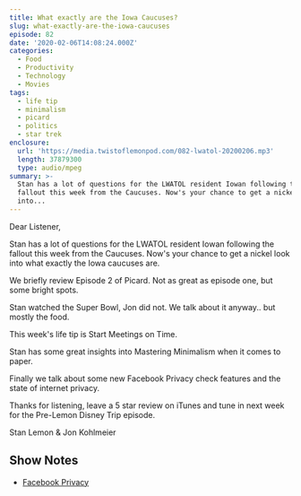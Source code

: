 ```yaml
---
title: What exactly are the Iowa Caucuses?
slug: what-exactly-are-the-iowa-caucuses
episode: 82
date: '2020-02-06T14:08:24.000Z'
categories:
  - Food
  - Productivity
  - Technology
  - Movies
tags:
  - life tip
  - minimalism
  - picard
  - politics
  - star trek
enclosure:
  url: 'https://media.twistoflemonpod.com/082-lwatol-20200206.mp3'
  length: 37879300
  type: audio/mpeg
summary: >-
  Stan has a lot of questions for the LWATOL resident Iowan following the
  fallout this week from the Caucuses. Now's your chance to get a nickel look
  into...
---
```


Dear Listener,

Stan has a lot of questions for the LWATOL resident Iowan following the fallout this week from the Caucuses. Now's your chance to get a nickel look into what exactly the Iowa caucuses are.

We briefly review Episode 2 of Picard. Not as great as episode one, but some bright spots.

Stan watched the Super Bowl, Jon did not. We talk about it anyway.. but mostly the food.

This week's life tip is Start Meetings on Time.

Stan has some great insights into Mastering Minimalism when it comes to paper.

Finally we talk about some new Facebook Privacy check features and the state of internet privacy.

Thanks for listening, leave a 5 star review on iTunes and tune in next week for the Pre-Lemon Disney Trip episode.

Stan Lemon & Jon Kohlmeier

## Show Notes

- [Facebook Privacy](https://about.fb.com/news/2020/01/data-privacy-day-2020/)
